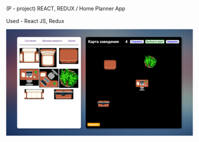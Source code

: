 (P - project) REACT, REDUX / Home Planner App <br/><br/>
Used - React JS, Redux

<img src="HomePlanner.png">
